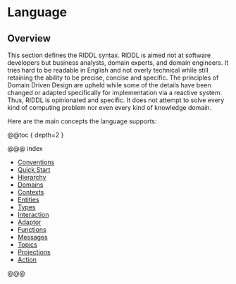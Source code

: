 # Language

## Overview
This section defines the RIDDL syntax.  RIDDL is aimed not at software
developers but business analysts, domain experts, and domain engineers. It
tries hard to be readable in English and not overly technical while still
retaining the ability to be precise, concise and specific. The principles
of Domain Driven Design are upheld while some of the details have been 
changed or adapted specifically for implementation via a reactive system.
Thus, RIDDL is opinionated and specific. It does not attempt to solve every
kind of computing problem nor even every kind of knowledge domain.  

Here are the main concepts the language supports:

@@toc { depth=2 }

@@@ index

* [Conventions](conventions.md)
* [Quick Start](quickstart.md)
* [Hierarchy](hierarchy.md)
* [Domains](domains.md)
* [Contexts](contexts.md)
* [Entities](entities.md)
* [Types](types.md)
* [Interaction](interactions.md)
* [Adaptor](adaptors.md)
* [Functions](functions.md)
* [Messages](messages.md)
* [Topics](topics.md)
* [Projections](projections.md)
* [Action](actions.md)

@@@

